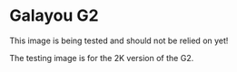 # Galayou G2

This image is being tested and should not be relied on yet!

The testing image is for the 2K version of the G2.

